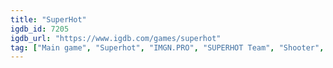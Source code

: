 ```yaml
---
title: "SuperHot"
igdb_id: 7205
igdb_url: "https://www.igdb.com/games/superhot"
tag: ["Main game", "Superhot", "IMGN.PRO", "SUPERHOT Team", "Shooter", "Puzzle", "Tactical", "Indie", "Single player", "First person", "Action"]
---
```


